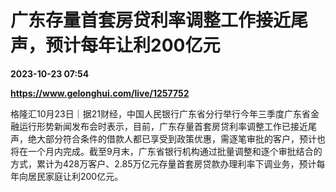 # 广东存量首套房贷利率调整工作接近尾声，预计每年让利200亿元

**2023-10-23 07:54**

**https://www.gelonghui.com/live/1257752**

格隆汇10月23日｜据21财经，中国人民银行广东省分行举行今年三季度广东省金融运行形势新闻发布会时表示，目前，广东存量首套房贷利率调整工作已接近尾声，绝大部分符合条件的借款人都已享受到政策优惠，需逐笔审批的客户，预计也将在一个月内完成。截至9月末，广东省银行机构通过批量调整和逐个审批结合的方式，累计为428万客户、2.85万亿元存量首套房贷款办理利率下调业务，预计每年向居民家庭让利200亿元。